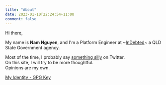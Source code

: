 ```yaml
---
title: "About"
date: 2023-01-10T22:24:54+11:00
comment: false
---
```


Hi there,

My name is **Nam Nguyen**, and I'm a Platform Engineer at ~[InDebted](https://www.linkedin.com/company/indebted/about)~ a QLD State Government agency.

Most of the time, I probably say [something silly](https://twitter.com/namnd_) on Twitter.\
On this site, I will try to be more thoughtful.\
Opinions are my own.

[My Identity - GPG Key](https://github.com/namnd.gpg)

